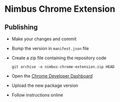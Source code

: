 # Nimbus Chrome Extension

## Publishing

- Make your changes and commit

- Bump the version in `manifest.json` file

- Create a zip file containing the repository code

    `git archive -o nimbus-chrome-extension.zip HEAD`

- Open the [Chrome Developer Dashboard](https://chrome.google.com/webstore/devconsole)

- Upload the new package version

- Follow instructions online

